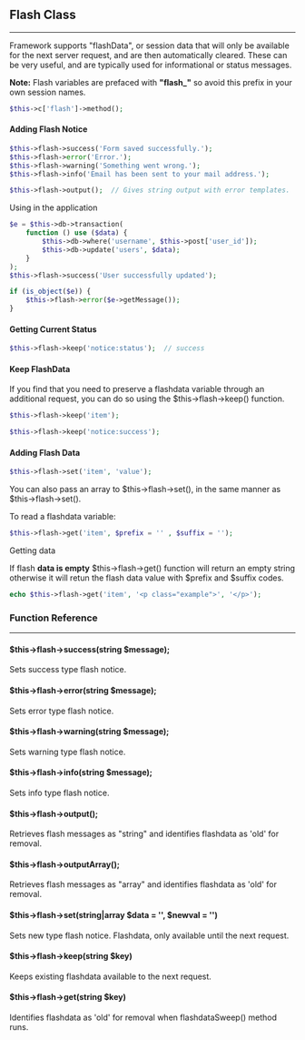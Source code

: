 
## Flash Class

------

Framework supports "flashData", or session data that will only be available for the next server request, and are then automatically cleared. These can be very useful, and are typically used for informational or status messages.

**Note:** Flash variables are prefaced with <b>"flash_"</b> so avoid this prefix in your own session names.

```php
$this->c['flash']->method();
```

#### Adding Flash Notice

```php
$this->flash->success('Form saved successfully.');
$this->flash->error('Error.');
$this->flash->warning('Something went wrong.');
$this->flash->info('Email has been sent to your mail address.');

$this->flash->output();  // Gives string output with error templates.
```

Using in the application

```php
$e = $this->db->transaction(
    function () use ($data) {
        $this->db->where('username', $this->post['user_id']);
        $this->db->update('users', $data);
    }
);
$this->flash->success('User successfully updated');

if (is_object($e)) {
    $this->flash->error($e->getMessage());
}
```

#### Getting Current Status

```php
$this->flash->keep('notice:status');  // success
```

#### Keep FlashData

If you find that you need to preserve a flashdata variable through an additional request, you can do so using the $this->flash->keep() function.

```php
$this->flash->keep('item');
```

```php
$this->flash->keep('notice:success');
```

#### Adding Flash Data

```php
$this->flash->set('item', 'value');
```
You can also pass an array to $this->flash->set(), in the same manner as $this->flash->set().

To read a flashdata variable:

```php
$this->flash->get('item', $prefix = '' , $suffix = '');
```
Getting data

If flash **data is empty** $this->flash->get() function will return an empty string otherwise it will retun the flash data value with $prefix and $suffix codes.

```php
echo $this->flash->get('item', '<p class="example">', '</p>');
```

### Function Reference

------

#### $this->flash->success(string $message);

Sets success type flash notice.

#### $this->flash->error(string $message);

Sets error type flash notice.

#### $this->flash->warning(string $message);

Sets warning type flash notice.

#### $this->flash->info(string $message);

Sets info type flash notice.

#### $this->flash->output();

Retrieves flash messages as "string" and identifies flashdata as 'old' for removal.

#### $this->flash->outputArray();

Retrieves flash messages as "array" and identifies flashdata as 'old' for removal.

#### $this->flash->set(string|array $data = '', $newval = '')

Sets new type flash notice. Flashdata, only available until the next request.

#### $this->flash->keep(string $key)

Keeps existing flashdata available to the next request.

#### $this->flash->get(string $key)

Identifies flashdata as 'old' for removal when flashdataSweep() method runs.